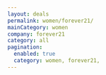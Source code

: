 ```yaml
---
layout: deals
permalink: women/forever21/
mainCategory: women
company: forever21
category: all
pagination:
  enabled: true
  category: women, forever21,
---
```







      

  

